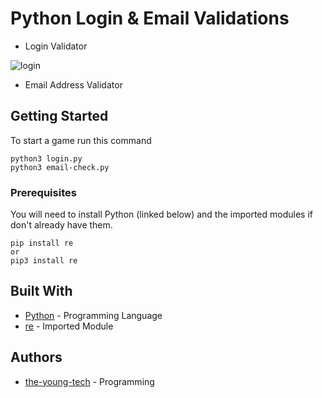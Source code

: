 # Python Login & Email Validations

* Login Validator

![login](https://user-images.githubusercontent.com/123611980/229310135-223cc33c-a17a-40e1-87a5-b1bbb1d161d2.png)

* Email Address Validator




## Getting Started
To start a game run this command
```
python3 login.py
python3 email-check.py
```
### Prerequisites

You will need to install Python (linked below) and the imported modules if don't already have them.

```
pip install re
or
pip3 install re

```
## Built With

* [Python](https://www.python.org/) - Programming Language
* [re](https://docs.python.org/3/library/re.html?highlight=re#module-re) - Imported Module

## Authors

* [the-young-tech](https://github.com/the-young-tech) - Programming
